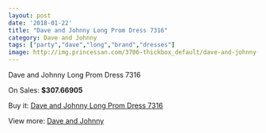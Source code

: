 ```yaml
---
layout: post
date: '2018-01-22'
title: "Dave and Johnny Long Prom Dress 7316"
category: Dave and Johnny
tags: ["party","dave","long","brand","dresses"]
image: http://img.princessan.com/3706-thickbox_default/dave-and-johnny-long-prom-dress-7316.jpg
---
```

Dave and Johnny Long Prom Dress 7316

On Sales: **$307.66905**
<a href="https://www.princessan.com/en/dave-and-johnny/1698-dave-and-johnny-long-prom-dress-7316.html"><amp-img layout="responsive" width="600" height="600" src="//img.princessan.com/3706-thickbox_default/dave-and-johnny-long-prom-dress-7316.jpg" alt="Dave and Johnny Long Prom Dress 7316 0" /></a>
<a href="https://www.princessan.com/en/dave-and-johnny/1698-dave-and-johnny-long-prom-dress-7316.html"><amp-img layout="responsive" width="600" height="600" src="//img.princessan.com/3707-thickbox_default/dave-and-johnny-long-prom-dress-7316.jpg" alt="Dave and Johnny Long Prom Dress 7316 1" /></a>

Buy it: [Dave and Johnny Long Prom Dress 7316](https://www.princessan.com/en/dave-and-johnny/1698-dave-and-johnny-long-prom-dress-7316.html "Dave and Johnny Long Prom Dress 7316")

View more: [Dave and Johnny](https://www.princessan.com/en/16-dave-and-johnny "Dave and Johnny")